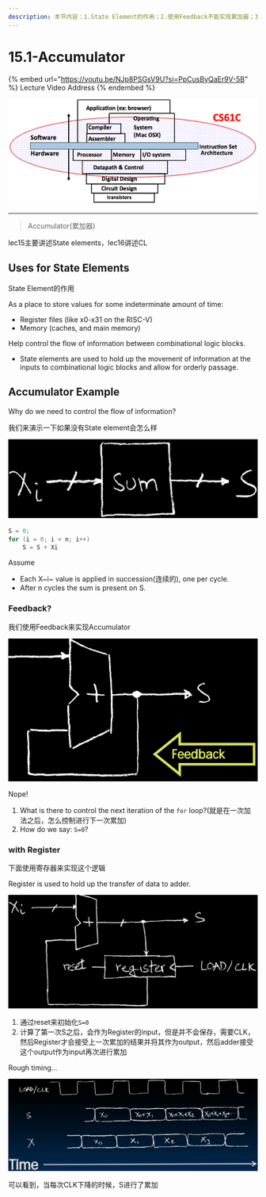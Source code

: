 ```yaml
---
description: 本节内容：1.State Element的作用；2.使用Feedback不能实现累加器；3.使用Register实现累加器；
---
```


# 15.1-Accumulator

{% embed url="https://youtu.be/NJp8PSGsV9U?si=PpCusByQaEr9V-5B" %}
Lecture Video Address
{% endembed %}

![image-20240525214016202](../.image/image-20240525214016202.png)

---

> Accumulator(累加器)

lec15主要讲述State elements，lec16讲述CL

## Uses for State Elements

State Element的作用

As a place to store values for some indeterminate amount of time:

- Register files (like x0-x31 on the RISC-V)
- Memory (caches, and main memory)

Help control the flow of information between combinational logic blocks.

- State elements are used to hold up the movement of information at the inputs to combinational logic blocks and allow for orderly passage.

## Accumulator Example

Why do we need to control the flow of information?

我们来演示一下如果没有State element会怎么样

![image-20240612153704198](.image/image-20240612153704198.png)

```c
S = 0;
for (i = 0; i < n; i++)
    S = S + Xi
```

Assume

- Each X~i~ value is applied in succession(连续的), one per cycle.
- After n cycles the sum is present on S.

### Feedback?

我们使用Feedback来实现Accumulator

![image-20240612153803401](.image/image-20240612153803401.png)

Nope!

1. What is there to control the next iteration of the `for` loop?(就是在一次加法之后，怎么控制进行下一次累加)
2. How do we say: `S=0`?

### with Register

下面使用寄存器来实现这个逻辑

Register is used to hold up the transfer of data to adder.

![image-20240612153903393](.image/image-20240612153903393.png)

1. 通过reset来初始化`S=0`
2. 计算了第一次S之后，会作为Register的input，但是并不会保存，需要CLK，然后Register才会接受上一次累加的结果并将其作为output，然后adder接受这个output作为input再次进行累加

Rough timing…

![image-20240612153929038](.image/image-20240612153929038.png)

可以看到，当每次CLK下降的时候，S进行了累加
